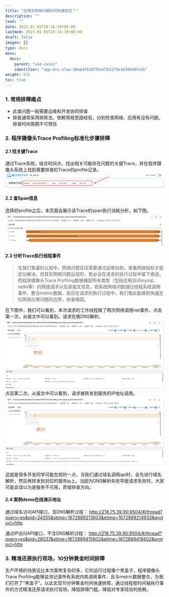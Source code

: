 ```yaml
---
title: "应用与网络问题如何快速定位？"
description: ""
lead: ""
date: 2023-01-05T10:16:39+08:00
lastmod: 2023-01-05T10:16:39+08:00
draft: false
images: []
type: docs
menu:
  docs:
    parent: "use-cases"
    identifier: "app-dns-slow-d0ab4f618705ed7b1279e1639840fa1b"
weight: 015
toc: true
---
```

<a name="Mmcbs"></a>
### 1. 常规排障痛点
- 此类问题一般需要运维和开发协同排查
- 排查通常采用排除法，依赖常规思路经验，分别检查网络、应用有没有问题，排查时间周期不可预估
<a name="gLgCL"></a>
### 2. 程序摄像头Trace Profiling标准化步骤排障
<a name="yI87A"></a>
#### 2.1 找关键Trace
通过Trace系统，结合时间点，找出相关可能存在问题的关键Trace，并在程序摄像头系统上找到需要排查的Trace的profile记录。<br />![image.png](1.png)
<a name="FRjVZ"></a>
#### 2.2 查Span信息
选择好profile之后，本页面会展示该Trace的span执行消耗分析，如下图。<br />![image.png](2.png)
<a name="guIOy"></a>
#### 2.3 分析Trace执行线程事件
> 在我们普遍的认知中，网络问题往往需要通过运维协助，查看网络指标才能定位解决。但其实网络问题出现时，势必会在请求的执行过程中留下痕迹。而程序摄像头Trace Profiling能够捕捉所有类型（包括应用访问mysql、redis等）的网络请求以及其报文信息，把系统网络问题通过线程系统调用事件、整合metric数据，反应在请求的执行过程中，我们借此能做到快速定位网络应用问题的边界，排查根因。

在下图中，我们可以看到，本次请求的工作线程做了两次网络调用net事件，点击第一次，从报文中可以看到，请求在做DNS解析。<br />![image.png](3.png)<br />点击第二次，从报文中可以看到，请求被转发到服务的IP地址调用。<br />![image.png](4.png)

这就是很多开发同学可能忽视的一点，当我们通过域名调用api时，会先进行域名解析，然后再转发到对应的服务ip上。当因为DNS解析失败导致请求失败时，大家可能会误以为是服务不可用，弄错排查方向。

#### 2.4 案例demo在线演示地址

通过域名访问API接口，含DNS解析过程：
http://218.75.39.90:9504/#/thread?query=es&pid=24355&stime=1672889213933&etime=1672889214933&protocl=http

通过IP访问API接口，不含DNS解析过程：
http://218.75.39.90:9504/#/thread?query=es&pid=28037&stime=1672889415602&etime=1672889416602&protocl=http

<a name="yGSQp"></a>
### 3. 精准还原执行现场，10分钟黄金时间排障
生产环境的场景远比本次案例复杂的多，它的运行过程像个黑盒子，程序摄像头Trace Profiling能够监测记录所有系统内核调用事件、且与metric数据整合，为我们打开了“黑盒子”。以此实现10分钟黄金时间快速排障，通过线程按时间轴执行事件的方式精准还原请求执行现场，降低排障门槛，降低对专家经验的依赖。
<a name="Yf4oN"></a>
### 
